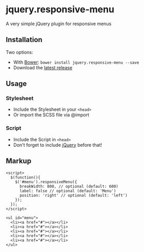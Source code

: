 jquery.responsive-menu
======================

A very simple jQuery plugin for responsive menus

## Installation

Two options:

* With [Bower](http://bower.io/): `bower install jquery.responsive-menu --save`
* Download the [latest release](https://github.com/devatrox/jquery.responsive-menu/releases)

## Usage

### Stylesheet

* Include the Stylesheet in your `<head>`
* Or import the SCSS file via @import

### Script

* Include the Script in `<head>`
* Don't forget to include [jQuery](http://jquery.com/) before that!

## Markup
```
<script>
  $(function(){
    $('#menu').responsiveMenu({
      breakWidth: 800, // optional (default: 600)
      label: false // optional (default: 'Menu')
      position: 'right' // optional (default: 'left')
    });
  });
</script>

<ul id="menu">
  <li><a href="#"></a></li>
  <li><a href="#"></a></li>
  <li><a href="#"></a></li>
  <li><a href="#"></a></li>
  <li><a href="#"></a></li>
</ul>
```

